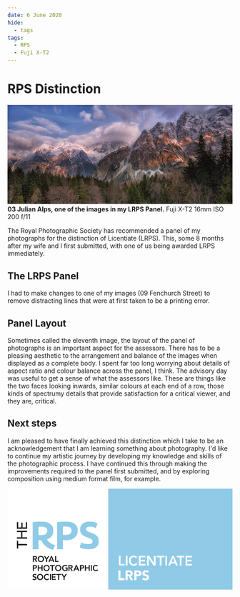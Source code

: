 ```yaml
---
date: 6 June 2020
hide:
  - tags
tags:
  - RPS
  - Fuji X-T2
---
```

# RPS Distinction
![](/img/47090179834_cb210348da_b.jpg)
**03 Julian Alps, one of the images in my LRPS Panel.** Fuji X-T2 16mm ISO 200 f/11

The Royal Photographic Society has recommended a panel of my photographs for the distinction of Licentiate (LRPS). This, some 8 months after my wife and I first submitted, with one of us being awarded LRPS immediately. 

## The LRPS Panel

I had to make changes to one of my images (09 Fenchurch Street) to remove distracting lines that were at first taken to be a printing error. 

## Panel Layout

Sometimes called the eleventh image, the layout of the panel of photographs is an important aspect for the assessors. There has to be a pleasing aesthetic to the arrangement and balance of the images when displayed as a complete body. I spent far too long worrying about details of aspect ratio and colour balance across the panel, I think. The advisory day was useful to get a sense of what the assessors like. These are things like the two faces looking inwards, similar colours at each end of a row, those kinds of spectrumy details that provide satisfaction for a critical viewer, and they are, critical.

## Next steps

I am pleased to have finally achieved this distinction which I take to be an acknowledgement that I am learning something about photography. I'd like to continue my artistic journey by developing my knowledge and skills of the photographic process. I have continued this through making the improvements required to the panel first submitted, and by exploring composition using medium format film, for example.

![RPS Logo](/img/RPS_LRPS_RGB.PNG)
